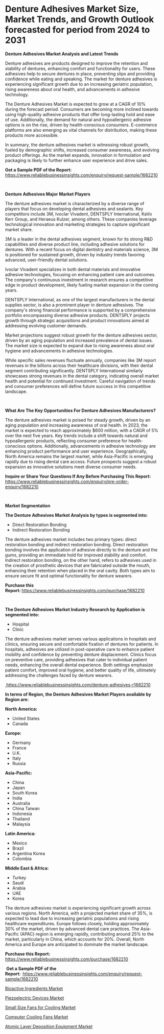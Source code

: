 <p><h1>Denture Adhesives Market Size, Market Trends, and Growth Outlook forecasted for period from 2024 to 2031</h1></p><p><strong>Denture Adhesives Market Analysis and Latest Trends</strong></p>
<p><p>Denture adhesives are products designed to improve the retention and stability of dentures, enhancing comfort and functionality for users. These adhesives help to secure dentures in place, preventing slips and providing confidence while eating and speaking. The market for denture adhesives is experiencing significant growth due to an increasing geriatric population, rising awareness about oral health, and advancements in adhesive technology.</p><p>The Denture Adhesives Market is expected to grow at a CAGR of 10% during the forecast period. Consumers are becoming more inclined towards using high-quality adhesive products that offer long-lasting hold and ease of use. Additionally, the demand for natural and hypoallergenic adhesive options is on the rise, driven by health-conscious consumers. E-commerce platforms are also emerging as vital channels for distribution, making these products more accessible.</p><p>In summary, the denture adhesives market is witnessing robust growth, fueled by demographic shifts, increased consumer awareness, and evolving product offerings. As the market expands, innovation in formulation and packaging is likely to further enhance user experience and drive sales.</p></p>
<p><strong>Get a Sample PDF of the Report:&nbsp;</strong> <a href="https://www.reliablebusinessinsights.com/enquiry/request-sample/1682210?utm_campaign=75&utm_medium=2&utm_source=Github&utm_content=ia&utm_term=16122024&utm_id=denture-adhesives">https://www.reliablebusinessinsights.com/enquiry/request-sample/1682210</a></p>
<p>&nbsp;</p>
<p><strong>Denture Adhesives Major Market Players</strong></p>
<p><p>The denture adhesives market is characterized by a diverse range of players that focus on developing dental adhesives and sealants. Key competitors include 3M, Ivoclar Vivadent, DENTSPLY International, KaVo Kerr Group, and Heraeus Kulzer, among others. These companies leverage technological innovation and marketing strategies to capture significant market share.</p><p>3M is a leader in the dental adhesives segment, known for its strong R&D capabilities and diverse product line, including adhesive solutions for dentures. With a recent focus on digital dentistry and materials science, 3M is positioned for sustained growth, driven by industry trends favoring advanced, user-friendly dental solutions.</p><p>Ivoclar Vivadent specializes in both dental materials and innovative adhesive technologies, focusing on enhancing patient care and outcomes. The company's continuous investment in research ensures a competitive edge in product development, likely fueling market expansion in the coming years.</p><p>DENTSPLY International, as one of the largest manufacturers in the dental supplies sector, is also a prominent player in denture adhesives. The company's strong financial performance is supported by a comprehensive portfolio encompassing diverse adhesive products. DENTSPLY projects growth through strategic acquisitions and product innovations aimed at addressing evolving customer demands.</p><p>Market projections suggest robust growth for the denture adhesives sector, driven by an aging population and increased prevalence of dental issues. The market size is expected to expand due to rising awareness about oral hygiene and advancements in adhesive technologies.</p><p>While specific sales revenues fluctuate annually, companies like 3M report revenues in the billions across their healthcare divisions, with their dental segment contributing significantly. DENTSPLY International similarly showcases strong revenues in the dental category, indicating overall market health and potential for continued investment. Careful navigation of trends and consumer preferences will define future success in this competitive landscape.</p></p>
<p>&nbsp;</p>
<p><strong>What Are The Key Opportunities For Denture Adhesives Manufacturers?</strong></p>
<p><p>The denture adhesives market is poised for steady growth, driven by an aging population and increasing awareness of oral health. In 2023, the market is expected to reach approximately $600 million, with a CAGR of 5% over the next five years. Key trends include a shift towards natural and hypoallergenic products, reflecting consumer preference for health-conscious options. Additionally, advancements in adhesive technology are enhancing product performance and user experience. Geographically, North America remains the largest market, while Asia-Pacific is emerging rapidly due to rising dental care access. Future prospects suggest a robust expansion as innovative solutions meet diverse consumer needs.</p></p>
<p><strong>Inquire or Share Your Questions If Any Before Purchasing This Report:</strong> <a href="https://www.reliablebusinessinsights.com/enquiry/pre-order-enquiry/1682210?utm_campaign=75&utm_medium=2&utm_source=Github&utm_content=ia&utm_term=16122024&utm_id=denture-adhesives">https://www.reliablebusinessinsights.com/enquiry/pre-order-enquiry/1682210</a></p>
<p>&nbsp;</p>
<p><strong>Market Segmentation</strong></p>
<p><strong>The Denture Adhesives Market Analysis by types is segmented into:</strong></p>
<p><ul><li>Direct Restoration Bonding</li><li>Indirect Restoration Bonding</li></ul></p>
<p><p>The denture adhesives market includes two primary types: direct restoration bonding and indirect restoration bonding. Direct restoration bonding involves the application of adhesive directly to the denture and the gums, providing an immediate hold for improved stability and comfort. Indirect restoration bonding, on the other hand, refers to adhesives used in the creation of prosthetic devices that are fabricated outside the mouth, enhancing their retention when placed in the oral cavity. Both types aim to ensure secure fit and optimal functionality for denture wearers.</p></p>
<p><strong>Purchase this Report:&nbsp;</strong><a href="https://www.reliablebusinessinsights.com/purchase/1682210?utm_campaign=75&utm_medium=2&utm_source=Github&utm_content=ia&utm_term=16122024&utm_id=denture-adhesives">https://www.reliablebusinessinsights.com/purchase/1682210</a></p>
<p>&nbsp;</p>
<p><strong>The Denture Adhesives Market Industry Research by Application is segmented into:</strong></p>
<p><ul><li>Hospital</li><li>Clinic</li></ul></p>
<p><p>The denture adhesives market serves various applications in hospitals and clinics, ensuring secure and comfortable fixation of dentures for patients. In hospitals, adhesives are utilized in post-operative care to enhance patient mobility and confidence by preventing denture displacement. Clinics focus on preventive care, providing adhesives that cater to individual patient needs, enhancing the overall dental experience. Both settings emphasize patient comfort, improved oral hygiene, and better quality of life, ultimately addressing the challenges faced by denture wearers.</p></p>
<p><a href="https://www.reliablebusinessinsights.com/denture-adhesives-r1682210?utm_campaign=75&utm_medium=2&utm_source=Github&utm_content=ia&utm_term=16122024&utm_id=denture-adhesives">&nbsp;https://www.reliablebusinessinsights.com/denture-adhesives-r1682210</a></p>
<p><strong>In terms of Region, the Denture Adhesives Market Players available by Region are:</strong></p>
<p>
    <p> <strong> North America: </strong>
        <ul>
            <li>United States</li>
            <li>Canada</li>
        </ul>
        </p> 
    <p> <strong> Europe: </strong>
        <ul>
            <li>Germany</li>
            <li>France</li>
            <li>U.K.</li>
            <li>Italy</li>
            <li>Russia</li>
        </ul>
        </p> 
    <p> <strong> Asia-Pacific: </strong>
        <ul>
            <li>China</li>
            <li>Japan</li>
            <li>South Korea</li>
            <li>India</li>
            <li>Australia</li>
            <li>China Taiwan</li>
            <li>Indonesia</li>
            <li>Thailand</li>
            <li>Malaysia</li>
        </ul>
        </p> 
    <p> <strong> Latin America: </strong>
        <ul>
            <li>Mexico</li>
            <li>Brazil</li>
            <li>Argentina Korea</li>
            <li>Colombia</li>
        </ul>
        </p> 
    <p> <strong> Middle East & Africa: </strong>
        <ul>
            <li>Turkey</li>
            <li>Saudi</li>
            <li>Arabia</li>
            <li>UAE</li>
            <li>Korea</li>
        </ul>
    </p>
    </p>
<p><p>The denture adhesives market is experiencing significant growth across various regions. North America, with a projected market share of 35%, is expected to lead due to increasing geriatric populations and rising healthcare expenditures. Europe follows closely, holding approximately 30% of the market, driven by advanced dental care practices. The Asia-Pacific (APAC) region is emerging rapidly, contributing around 25% to the market, particularly in China, which accounts for 20%. Overall, North America and Europe are anticipated to dominate the market landscape.</p></p>
<p><strong>Purchase this Report: </strong><a href="https://www.reliablebusinessinsights.com/purchase/1682210?utm_campaign=75&utm_medium=2&utm_source=Github&utm_content=ia&utm_term=16122024&utm_id=denture-adhesives">https://www.reliablebusinessinsights.com/purchase/1682210</a></p>
<p>&nbsp;<strong>Get a Sample PDF of the Report:&nbsp;&nbsp;</strong><a href="https://www.reliablebusinessinsights.com/enquiry/request-sample/1682210?utm_campaign=75&utm_medium=2&utm_source=Github&utm_content=ia&utm_term=16122024&utm_id=denture-adhesives">https://www.reliablebusinessinsights.com/enquiry/request-sample/1682210</a></p>
<p><strong></strong></p>
<p><p><a href="https://www.linkedin.com/pulse/f-my-mkt-intel-xkfif?utm_campaign=75&utm_medium=2&utm_source=Github&utm_content=ia&utm_term=16122024&utm_id=denture-adhesives">Bioactive Ingredients Market</a></p><p><a href="https://www.linkedin.com/pulse/piezoelectric-devices-mosaic-piecing-together-global-cixkf?utm_campaign=75&utm_medium=2&utm_source=Github&utm_content=ia&utm_term=16122024&utm_id=denture-adhesives">Piezoelectric Devices Market</a></p><p><a href="https://github.com/shondapmbau/Market-Research-Report-List-1/blob/main/small-size-fans-for-cooling-market.md?utm_campaign=75&utm_medium=2&utm_source=Github&utm_content=ia&utm_term=16122024&utm_id=denture-adhesives">Small Size Fans for Cooling Market</a></p><p><a href="https://github.com/MonroeBullock54/Market-Research-Report-List-1/blob/main/computer-cooling-fans-market.md?utm_campaign=75&utm_medium=2&utm_source=Github&utm_content=ia&utm_term=16122024&utm_id=denture-adhesives">Computer Cooling Fans Market</a></p><p><a href="https://www.linkedin.com/pulse/a-mkt-nova-vc8zf?utm_campaign=75&utm_medium=2&utm_source=Github&utm_content=ia&utm_term=16122024&utm_id=denture-adhesives">Atomic Layer Deposition Equipment Market</a></p></p>